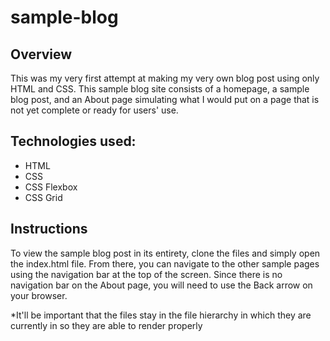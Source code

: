 # sample-blog

## Overview
This was my very first attempt at making my very own blog post using only HTML and CSS. This sample blog site consists of a homepage, a sample blog post, and an About page simulating what I would put on a page that is not yet complete or ready for users' use.

## Technologies used:
- HTML
- CSS
- CSS Flexbox
- CSS Grid
## Instructions
To view the sample blog post in its entirety, clone the files and simply open the index.html file. From there, you can navigate to the other sample pages using the navigation bar at the top of the screen. Since there is no navigation bar on the About page, you will need to use the Back arrow on your browser.

*It'll be important that the files stay in the file hierarchy in which they are currently in so they are able to render properly
